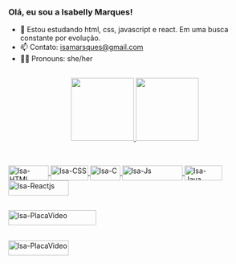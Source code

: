 ### Olá, eu sou a Isabelly Marques!

- 👾 Estou estudando html, css, javascript e react. Em uma busca constante por evolução.
- 📫 Contato: isamarsques@gmail.com
- 💁‍♀️ Pronouns: she/her

##

<div align="center">
  <a href="https://github.com/isamsm">
  <img height="125em" src="https://github-readme-stats.vercel.app/api?username=isamsm&show_icons=true&theme=tokyonight&include_all_commits=true&count_private=true"/>
  <img height="125em" src="https://github-readme-stats.vercel.app/api/top-langs/?username=isamsm&layout=compact&langs_count=7&theme=tokyonight"/>
</div>
  
  ##
  
  <div style="display: inline_block"><br>
    <img align="center" alt="Isa-HTML" height="30" width="80" src="https://img.shields.io/badge/HTML-239120?style=for-the-badge&logo=html5&logoColor=white">
    <img align="center" alt="Isa-CSS" height="30" width="75" src="https://img.shields.io/badge/CSS-239120?&style=for-the-badge&logo=css3&logoColor=white">
    <img align="center" alt="Isa-C" height="30" width="60" src="https://img.shields.io/badge/C-00599C?style=for-the-badge&logo=c&logoColor=white">
    <img align="center" alt="Isa-Js" height="30" width="120" src="https://img.shields.io/badge/JavaScript-F7DF1E?style=for-the-badge&logo=javascript&logoColor=black">
    <img align="center" alt="Isa-Java" height="30" width="75" src="https://img.shields.io/badge/Java-ED8B00?style=for-the-badge&logo=java&logoColor=white">
    <img align="center" alt="Isa-Reactjs" height="30" width="120" src="https://img.shields.io/badge/-ReactJs-61DAFB?logo=react&logoColor=white&style=for-the-badge">
  </div>
  
  ##
  
  <div>
    <img align="center" alt="Isa-PlacaVideo" height="30" width="175" src="https://img.shields.io/badge/NVIDIA-GTX1650-76B900?style=for-the-badge&logo=nvidia&logoColor=white">
  </div>
  
  ##
  
  <div>
    <a href="https://www.linkedin.com/in/isamsm" target="_blank"><img align="center" alt="Isa-PlacaVideo" height="30" width="120" src="https://img.shields.io/badge/LinkedIn-0077B5?style=for-the-badge&logo=linkedin&logoColor=white">
  </div>
